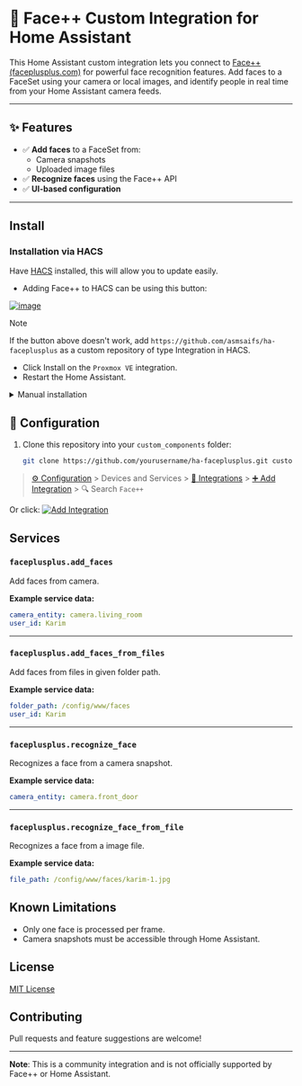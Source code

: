 # 🧠 Face++ Custom Integration for Home Assistant

This Home Assistant custom integration lets you connect to [Face++ (faceplusplus.com)](https://www.faceplusplus.com/) for powerful face recognition features. Add faces to a FaceSet using your camera or local images, and identify people in real time from your Home Assistant camera feeds.

---

## ✨ Features

- ✅ **Add faces** to a FaceSet from:
  - Camera snapshots
  - Uploaded image files
- ✅ **Recognize faces** using the Face++ API
- ✅ **UI-based configuration**

---

## Install

### Installation via HACS

Have [HACS](https://hacs.xyz/) installed, this will allow you to update easily.

* Adding Face++ to HACS can be using this button:

[![image](https://my.home-assistant.io/badges/hacs_repository.svg)](https://my.home-assistant.io/redirect/hacs_repository/?owner=asmsaifs&repository=faceplusplus&category=integration)

> [!NOTE]
> If the button above doesn't work, add `https://github.com/asmsaifs/ha-faceplusplus` as a custom repository of type Integration in HACS.

* Click Install on the `Proxmox VE` integration.
* Restart the Home Assistant.

<details><summary>Manual installation</summary>
 
* Copy `faceplusplus`  folder from [latest release](https://github.com/asmsaifs/ha-faceplusplus/releases/latest) to [`custom_components` folder](https://developers.home-assistant.io/docs/creating_integration_file_structure/#where-home-assistant-looks-for-integrations) in your config directory.
* Restart the Home Assistant.
</details>


## 📁 Configuration

1. Clone this repository into your `custom_components` folder:
   ```bash
   git clone https://github.com/yourusername/ha-faceplusplus.git custom_components/faceplusplus

> [⚙️ Configuration](https://my.home-assistant.io/redirect/config) > Devices and Services > [🧩 Integrations](https://my.home-assistant.io/redirect/integrations) > [➕ Add Integration](https://my.home-assistant.io/redirect/config_flow_start?domain=faceplusplus) > 🔍 Search `Face++`

Or click: [![Add Integration](https://my.home-assistant.io/badges/config_flow_start.svg)](https://my.home-assistant.io/redirect/config_flow_start?domain=faceplusplus)


## Services

### `faceplusplus.add_faces`

Add faces from camera.

**Example service data:**
```yaml
camera_entity: camera.living_room
user_id: Karim
```

---

### `faceplusplus.add_faces_from_files`

Add faces from files in given folder path.

**Example service data:**
```yaml
folder_path: /config/www/faces
user_id: Karim
```

---

### `faceplusplus.recognize_face`

Recognizes a face from a camera snapshot.

**Example service data:**
```yaml
camera_entity: camera.front_door
```

---

### `faceplusplus.recognize_face_from_file`

Recognizes a face from a image file.

**Example service data:**
```yaml
file_path: /config/www/faces/karim-1.jpg
```

## Known Limitations

- Only one face is processed per frame.
- Camera snapshots must be accessible through Home Assistant.

## License

[MIT License](LICENSE)

## Contributing

Pull requests and feature suggestions are welcome!

---

**Note**: This is a community integration and is not officially supported by Face++ or Home Assistant.

